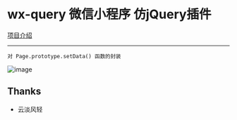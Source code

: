 # wx-query  微信小程序 仿jQuery插件


[项目介绍](http://www.see-source.com/weixinwidget/detail.html?wid=30)


-------

	对 Page.prototype.setData() 函数的封装
    
![image](https://raw.githubusercontent.com/stephenml/wx-query/master/images/demo.gif)

## Thanks
* 云淡风轻